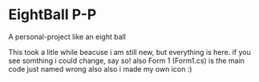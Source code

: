 # EightBall P-P
A personal-project like an eight ball

This took a litle while beacuse i am still new, but everything is here. if you see somthing i could change, say so!
also Form 1 (Form1.cs) is the main code just named wrong
also also i made my own icon :)
